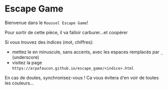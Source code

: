 # Escape Game

Bienvenue dans le `Roussel Escape Game`! 

Pour  sortir de cette pièce, il va falloir carburer...et coopérer

Si vous trouvez des indices (mot, chiffres):
- mettez le en minuscule, sans accents, avec les espaces remplacés par `_` (underscore)
- visitez la page `https://arpafaucon.github.io/escape_game/<indice>.html`

En cas de doutes, synchronisez-vous ! Ca vous évitera d'en voir de toutes les couleurs...